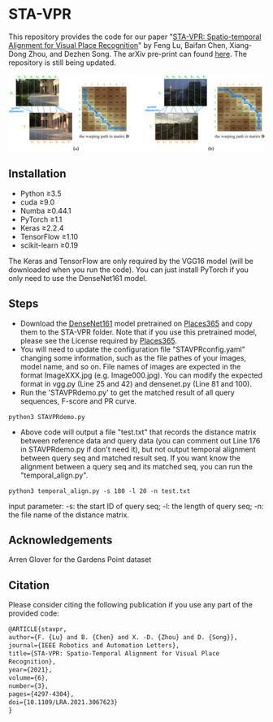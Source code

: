 # STA-VPR
This repository provides the code for our paper "[STA-VPR: Spatio-temporal Alignment for Visual Place Recognition](https://ieeexplore.ieee.org/document/9382071)" by Feng Lu, Baifan Chen, Xiang-Dong Zhou, and Dezhen Song. The arXiv pre-print can found [here](https://arxiv.org/abs/2103.13580). The repository is still being updated.

![spatial_alignment_sample](images/spatial_alignment_sample.png)

## Installation
- Python ≥3.5
- cuda ≥9.0
- Numba ≥0.44.1
- PyTorch ≥1.1
- Keras ≥2.2.4
- TensorFlow ≥1.10
- scikit-learn ≥0.19


The Keras and TensorFlow are only required by the VGG16 model (will be downloaded when you run the code). You can just install PyTorch if you only need to use the DenseNet161 model.

## Steps
- Download the [DenseNet161](http://places2.csail.mit.edu/models_places365/densenet161_places365.pth.tar) model pretrained on [Places365](https://github.com/CSAILVision/places365) and copy them to the STA-VPR folder. Note that if you use this pretrained model, please see the License required by [Places365](https://github.com/CSAILVision/places365).
- You will need to update the configuration file "STAVPRconfig.yaml" changing some information, such as the file pathes of your images, model name, and so on. File names of images are expected in the format ImageXXX.jpg (e.g. Image000.jpg). You can modify the expected format in vgg.py (Line 25 and 42) and densenet.py (Line 81 and 100).
- Run the 'STAVPRdemo.py' to get the matched result of all query sequences, F-score and PR curve.
```
python3 STAVPRdemo.py
```
- Above code will output a file "test.txt" that records the distance matrix between reference data and query data (you can comment out Line 176 in STAVPRdemo.py if don't need it), but not output temporal alignment between query seq and matched result seq. If you want know the alignment between a query seq and its matched seq, you can run the "temporal_align.py".
```
python3 temporal_align.py -s 180 -l 20 -n test.txt
```
  input parameter: -s: the start ID of query seq; -l: the length of query seq; -n: the file name of the distance matrix.

## Acknowledgements 
Arren Glover for the Gardens Point dataset

## Citation

Please consider citing the following publication if you use any part of the provided code:
```
@ARTICLE{stavpr,
author={F. {Lu} and B. {Chen} and X. -D. {Zhou} and D. {Song}},
journal={IEEE Robotics and Automation Letters},
title={STA-VPR: Spatio-Temporal Alignment for Visual Place Recognition},
year={2021},
volume={6},
number={3},
pages={4297-4304},
doi={10.1109/LRA.2021.3067623}
}
```
